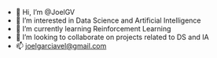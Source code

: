 - 👋 Hi, I’m @JoelGV
- 👀 I’m interested in Data Science and Artificial Intelligence
- 🌱 I’m currently learning Reinforcement Learning
- 💞️ I’m looking to collaborate on projects related to DS and IA 
- 📫 joelgarciavel@gmail.com

<!---
JoelGV/JoelGV is a ✨ special ✨ repository because its `README.md` (this file) appears on your GitHub profile.
You can click the Preview link to take a look at your changes.
--->
